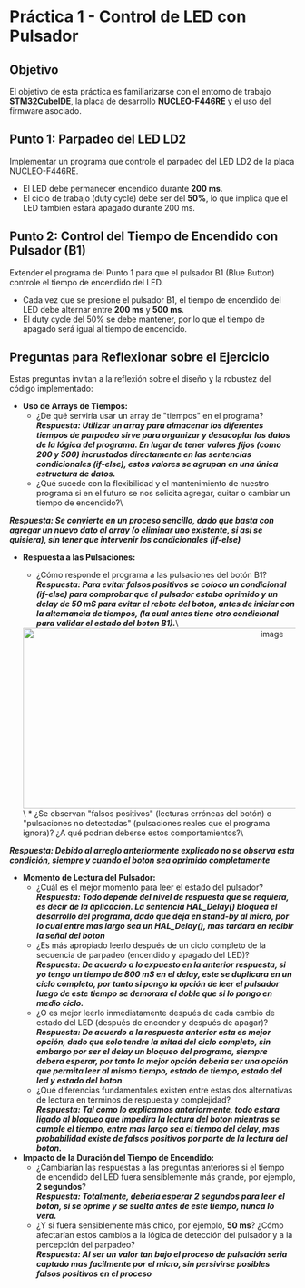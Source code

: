 # Práctica 1 - Control de LED con Pulsador

## Objetivo
El objetivo de esta práctica es familiarizarse con el entorno de trabajo **STM32CubeIDE**, la placa de desarrollo **NUCLEO-F446RE** y el uso del firmware asociado.

## Punto 1: Parpadeo del LED LD2

Implementar un programa que controle el parpadeo del LED LD2 de la placa NUCLEO-F446RE.

*   El LED debe permanecer encendido durante **200 ms**.
*   El ciclo de trabajo (duty cycle) debe ser del **50%**, lo que implica que el LED también estará apagado durante 200 ms.

## Punto 2: Control del Tiempo de Encendido con Pulsador (B1)

Extender el programa del Punto 1 para que el pulsador B1 (Blue Button) controle el tiempo de encendido del LED.

*   Cada vez que se presione el pulsador B1, el tiempo de encendido del LED debe alternar entre **200 ms** y **500 ms**.
*   El duty cycle del 50% se debe mantener, por lo que el tiempo de apagado será igual al tiempo de encendido.

## Preguntas para Reflexionar sobre el Ejercicio

Estas preguntas invitan a la reflexión sobre el diseño y la robustez del código implementado:

*   **Uso de Arrays de Tiempos:**
    *   ¿De qué serviría usar un array de "tiempos" en el programa?\
**_Respuesta: Utilizar un array para almacenar los diferentes tiempos de parpadeo sirve para organizar y desacoplar los datos de la lógica del programa. En lugar de tener valores fijos (como 200 y 500) incrustados directamente en las sentencias condicionales (if-else), estos valores se agrupan en una única estructura de datos._**
    *   ¿Qué sucede con la flexibilidad y el mantenimiento de nuestro programa si en el futuro se nos solicita agregar, quitar o cambiar un tiempo de encendido?\
      
 **_Respuesta: Se convierte en un proceso sencillo, dado que basta con agregar un nuevo dato al array (o eliminar uno existente, si asi se quisiera), sin tener que intervenir los condicionales (if-else)_**
*   **Respuesta a las Pulsaciones:**
    *   ¿Cómo responde el programa a las pulsaciones del botón B1?\
**_Respuesta: Para evitar falsos positivos se coloco un condicional (if-else) para comprobar que el pulsador estaba oprimido y un delay de 50 mS para evitar el rebote del boton, antes de iniciar con la alternancia de tiempos, (la cual antes tiene otro condicional para validar el estado del boton B1)._**\

      <div align="center">
      <img width="862" height="318" alt="image" src="https://github.com/user-attachments/assets/94646b37-09f5-4dfc-b744-55449cde537a" />
      </div>
      \
    *   ¿Se observan "falsos positivos" (lecturas erróneas del botón) o "pulsaciones no detectadas" (pulsaciones reales que el programa ignora)? ¿A qué podrían deberse estos comportamientos?\
 **_Respuesta: Debido al arreglo anteriormente explicado no se observa esta condición, siempre y cuando el boton sea oprimido completamente_**
*   **Momento de Lectura del Pulsador:**
    *   ¿Cuál es el mejor momento para leer el estado del pulsador?\
**_Respuesta: Todo depende del nivel de respuesta que se requiera, es decir de la aplicación. La sentencia HAL_Delay() bloquea el desarrollo del programa, dado que deja en stand-by al micro, por lo cual entre mas largo sea un HAL_Delay(), mas tardara en recibir la señal del boton_**
    *   ¿Es más apropiado leerlo después de un ciclo completo de la secuencia de parpadeo (encendido y apagado del LED)?\
**_Respuesta: De acuerdo a lo expuesto en la anterior respuesta, si yo tengo un tiempo de 800 mS en el delay, este se duplicara en un ciclo completo, por tanto si pongo la opción de leer el pulsador luego de este tiempo se demorara el doble que si lo pongo en medio ciclo._**
    *   ¿O es mejor leerlo inmediatamente después de cada cambio de estado del LED (después de encender y después de apagar)?\
**_Respuesta: De acuerdo a la respuesta anterior esta es mejor opción, dado que solo tendre la mitad del ciclo completo, sin embargo por ser el delay un bloqueo del programa, siempre debera esperar, por tanto la mejor opción deberia ser una opción que permita leer al mismo tiempo, estado de tiempo, estado del led y estado del boton._**
    *   ¿Qué diferencias fundamentales existen entre estas dos alternativas de lectura en términos de respuesta y complejidad?\
**_Respuesta: Tal como lo explicamos anteriormente, todo estara ligado al bloqueo que impedira la lectura del boton mientras se cumple el tiempo, entre mas largo sea el tiempo del delay, mas probabilidad existe de falsos positivos por parte de la lectura del boton._**
*   **Impacto de la Duración del Tiempo de Encendido:**
    *   ¿Cambiarían las respuestas a las preguntas anteriores si el tiempo de encendido del LED fuera sensiblemente más grande, por ejemplo, **2 segundos**?\
**_Respuesta: Totalmente, deberia esperar 2 segundos para leer el boton, si se oprime y se suelta antes de este tiempo, nunca lo vera._**
    *   ¿Y si fuera sensiblemente más chico, por ejemplo, **50 ms**? ¿Cómo afectarían estos cambios a la lógica de detección del pulsador y a la percepción del parpadeo?\
**_Respuesta: Al ser un valor tan bajo el proceso de pulsación seria captado mas facilmente por el micro, sin persivirse posibles falsos positivos en el proceso_**
